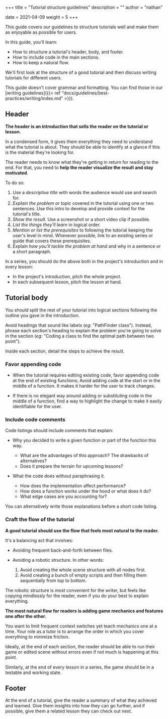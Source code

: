 +++
title = "Tutorial structure guidelines"
description = ""
author = "nathan"

date = 2021-04-09
weight = 5
+++

This guide covers our guidelines to structure tutorials well and make them as enjoyable as possible for users.
<!--- In the intro or conclusion of the current tutorial we can add a note saying: "While the same general structure can apply to every tutorial, the pace and amount of details in the guide's body will differ greatly depending on the target audience." and link to the guide dedicated to writing for different target audiences.--->

In this guide, you'll learn:

- How to structure a tutorial's header, body, and footer.
- How to include code in the main sections.
- How to keep a natural flow.

We'll first look at the structure of a good tutorial and then discuss writing tutorials for different users.

This guide doesn't cover grammar and formatting. You can find those in our [writing guidelines]({{< ref "docs/guidelines/best-practices/writing/index.md" >}}).

## Header

**The header is an introduction that sells the reader on the tutorial or lesson.**

In a condensed form, it gives them everything they need to understand what the tutorial is about. They should be able to identify at a glance if this is the material they're looking for.

The reader needs to know what they're getting in return for reading to the end. For that, you need to **help the reader visualize the result and stay motivated**.


To do so:

1. Use a _descriptive title_ with words the audience would use and search for.
2. _Explain the problem or topic_ covered in the tutorial using one or two sentences. Use this intro to develop and provide context for the tutorial's title.
3. _Show the result_. Use a screenshot or a short video clip if possible.
4. _List the things they'll learn_ in logical order.
5. _Mention or list the prerequisites_ to following the tutorial keeping the user's level in mind. Whenever possible, link to an existing series or guide that covers these prerequisites.
6. Explain _how you'll tackle the problem at hand_ and why in a sentence or a short paragraph.

In a series, you should do the above both in the project's introduction and in every lesson:

- In the project's introduction, pitch the whole project.
- In each subsequent lesson, pitch the lesson at hand.

## Tutorial body

You should split the rest of your tutorial into logical sections following the outline you gave in the introduction. <!--- This still needs a reference to the guide covering the outline --->

Avoid headings that sound like labels (_eg_: "PathFinder class"). Instead, phrase each section's heading to explain the problem you're going to solve in the section (_eg_: "Coding a class to find the optimal path between two point").

Inside each section, detail the steps to achieve the result.

### Favor appending code

- When the tutorial requires editing existing code, favor appending code at the end of existing functions; Avoid adding code at the start or in the middle of a function. It makes it harder for the user to track changes.

- If there is no elegant way around adding or substituting code in the middle of a function, find a way to highlight the change to make it easily identifiable for the user. <!--- Do we want to set a method here? for example: git's +/- in front of added/removed lines? --->

### Include code comments

Code listings should include comments that explain:

- Why you decided to write a given function or part of the function this way.

    - What are the advantages of this approach? The drawbacks of alternatives?
    - Does it prepare the terrain for upcoming lessons?

- What the code does without paraphrasing it.

    - How does the implementation affect performance?
    - How does a function works under the hood or what does it do?
    - What edge cases are you accounting for?

You can alternatively write those explanations before a short code listing.

### Craft the flow of the tutorial

**A good tutorial should use the flow that feels most natural to the reader.**

It's a balancing act that involves:

- Avoiding frequent back-and-forth between files.
- Avoiding a robotic structure. In other words:

  1. Avoid creating the whole scene structure with all nodes first.
  2. Avoid creating a bunch of empty scripts and then filling them sequentially from top to bottom.

The robotic structure is most convenient for the writer, but feels like copying mindlessly for the reader, even if you do your best to explain everything.

**The most natural flow for readers is adding game mechanics and features one after the other.**

You want to limit frequent context switches yet teach mechanics one at a time. Your role as a tutor is to arrange the order in which you cover everything to minimize friction.

Ideally, at the end of each section, the reader should be able to run their game or edited scene without errors even if not much is happening at this point.

Similarly, at the end of every lesson in a series, the game should be in a testable and working state.

## Footer

At the end of a tutorial, give the reader a summary of what they achieved and learned. Give them insights into how they can go further, and if possible, give them a related lesson they can check out next. <!-- Note: We just told them to write a footer but then didn't do it in this guide.-->

